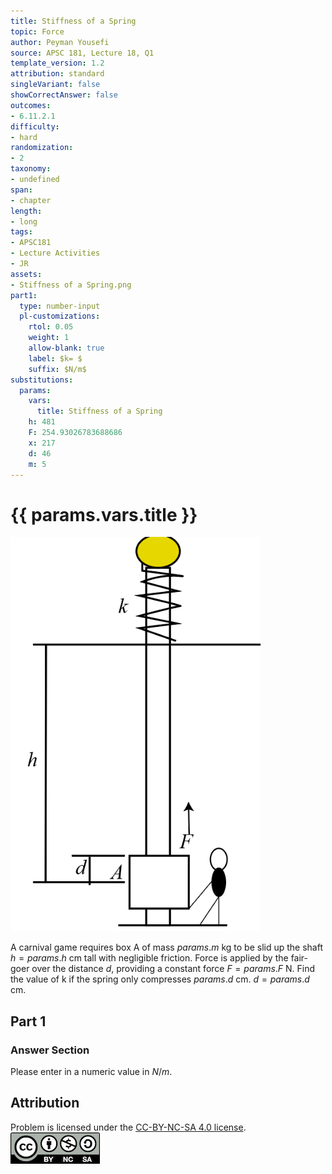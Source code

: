 ```yaml
---
title: Stiffness of a Spring
topic: Force
author: Peyman Yousefi
source: APSC 181, Lecture 18, Q1
template_version: 1.2
attribution: standard
singleVariant: false
showCorrectAnswer: false
outcomes:
- 6.11.2.1
difficulty:
- hard
randomization:
- 2
taxonomy:
- undefined
span:
- chapter
length:
- long
tags:
- APSC181
- Lecture Activities
- JR
assets:
- Stiffness of a Spring.png
part1:
  type: number-input
  pl-customizations:
    rtol: 0.05
    weight: 1
    allow-blank: true
    label: $k= $
    suffix: $N/m$
substitutions:
  params:
    vars:
      title: Stiffness of a Spring
    h: 481
    F: 254.93026783688686
    x: 217
    d: 46
    m: 5
---
```

# {{ params.vars.title }}
<img src="Stiffness of a Spring.png" width=400>

A carnival game requires box A of mass ${{ params.m }}$ kg to be slid up the shaft $h = {{ params.h }}$ cm tall with negligible friction.
Force is applied by the fair-goer over the distance $d$, providing a constant force $F = {{ params.F }}$ N.
Find the value of k if the spring only compresses ${{ params.d }}$ cm.
$d = {{ params.d }}$ cm.

## Part 1

### Answer Section

Please enter in a numeric value in $N/m$.

## Attribution

Problem is licensed under the [CC-BY-NC-SA 4.0 license](https://creativecommons.org/licenses/by-nc-sa/4.0/).<br> ![The Creative Commons 4.0 license requiring attribution-BY, non-commercial-NC, and share-alike-SA license.](https://raw.githubusercontent.com/firasm/bits/master/by-nc-sa.png)